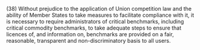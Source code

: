(38) Without prejudice to the application of Union competition law and the ability of Member States to take measures to facilitate compliance with it, it is necessary to require administrators of critical benchmarks, including critical commodity benchmarks, to take adequate steps to ensure that licences of, and information on, benchmarks are provided on a fair, reasonable, transparent and non-discriminatory basis to all users.